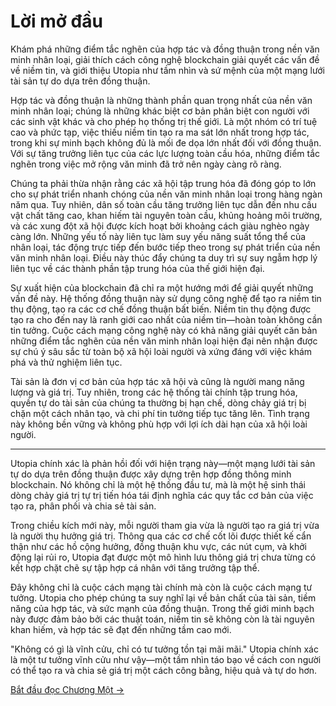 # Lời mở đầu

Khám phá những điểm tắc nghẽn của hợp tác và đồng thuận trong nền văn minh nhân loại, giải thích cách công nghệ blockchain giải quyết các vấn đề về niềm tin, và giới thiệu Utopia như tầm nhìn và sứ mệnh của một mạng lưới tài sản tự do dựa trên đồng thuận.

Hợp tác và đồng thuận là những thành phần quan trọng nhất của nền văn minh nhân loại; chúng là những khác biệt cơ bản phân biệt con người với các sinh vật khác và cho phép họ thống trị thế giới. Là một nhóm có trí tuệ cao và phức tạp, việc thiếu niềm tin tạo ra ma sát lớn nhất trong hợp tác, trong khi sự minh bạch không đủ là mối đe dọa lớn nhất đối với đồng thuận. Với sự tăng trưởng liên tục của các lực lượng toàn cầu hóa, những điểm tắc nghẽn trong việc mở rộng văn minh đã trở nên ngày càng rõ ràng.

Chúng ta phải thừa nhận rằng các xã hội tập trung hóa đã đóng góp to lớn cho sự phát triển nhanh chóng của nền văn minh nhân loại trong hàng ngàn năm qua. Tuy nhiên, dân số toàn cầu tăng trưởng liên tục dẫn đến nhu cầu vật chất tăng cao, khan hiếm tài nguyên toàn cầu, khủng hoảng môi trường, và các xung đột xã hội được kích hoạt bởi khoảng cách giàu nghèo ngày càng lớn. Những yếu tố này liên tục làm suy yếu năng suất tổng thể của nhân loại, tác động trực tiếp đến bước tiếp theo trong sự phát triển của nền văn minh nhân loại. Điều này thúc đẩy chúng ta duy trì sự suy ngẫm hợp lý liên tục về các thành phần tập trung hóa của thế giới hiện đại.

Sự xuất hiện của blockchain đã chỉ ra một hướng mới để giải quyết những vấn đề này. Hệ thống đồng thuận này sử dụng công nghệ để tạo ra niềm tin thụ động, tạo ra các cơ chế đồng thuận bất biến. Niềm tin thụ động được tạo ra cho đến nay là ranh giới cao nhất của niềm tin—hoàn toàn không cần tin tưởng. Cuộc cách mạng công nghệ này có khả năng giải quyết căn bản những điểm tắc nghẽn của nền văn minh nhân loại hiện đại nên nhận được sự chú ý sâu sắc từ toàn bộ xã hội loài người và xứng đáng với việc khám phá và thử nghiệm liên tục.

Tài sản là đơn vị cơ bản của hợp tác xã hội và cũng là người mang năng lượng và giá trị. Tuy nhiên, trong các hệ thống tài chính tập trung hóa, quyền tự do tài sản của chúng ta thường bị hạn chế, dòng chảy giá trị bị chặn một cách nhân tạo, và chi phí tin tưởng tiếp tục tăng lên. Tình trạng này không bền vững và không phù hợp với lợi ích dài hạn của xã hội loài người.

---

Utopia chính xác là phản hồi đối với hiện trạng này—một mạng lưới tài sản tự do dựa trên đồng thuận được xây dựng trên hợp đồng thông minh blockchain. Nó không chỉ là một hệ thống đầu tư, mà là một hệ sinh thái dòng chảy giá trị tự trị tiến hóa tái định nghĩa các quy tắc cơ bản của việc tạo ra, phân phối và chia sẻ tài sản.

Trong chiều kích mới này, mỗi người tham gia vừa là người tạo ra giá trị vừa là người thụ hưởng giá trị. Thông qua các cơ chế cốt lõi được thiết kế cẩn thận như các hồ cộng hưởng, đồng thuận khu vực, các nút cụm, và khởi động lại rủi ro, Utopia đạt được một mô hình lưu thông giá trị chưa từng có kết hợp chặt chẽ sự tập hợp cá nhân với tăng trưởng tập thể.

Đây không chỉ là cuộc cách mạng tài chính mà còn là cuộc cách mạng tư tưởng. Utopia cho phép chúng ta suy nghĩ lại về bản chất của tài sản, tiềm năng của hợp tác, và sức mạnh của đồng thuận. Trong thế giới minh bạch này được đảm bảo bởi các thuật toán, niềm tin sẽ không còn là tài nguyên khan hiếm, và hợp tác sẽ đạt đến những tầm cao mới.

"Không có gì là vĩnh cửu, chỉ có tư tưởng tồn tại mãi mãi." Utopia chính xác là một tư tưởng vĩnh cửu như vậy—một tầm nhìn táo bạo về cách con người có thể tạo ra và chia sẻ giá trị một cách công bằng, hiệu quả và tự do hơn.

[Bắt đầu đọc Chương Một →](/vi/whitepaper/chapter1/)